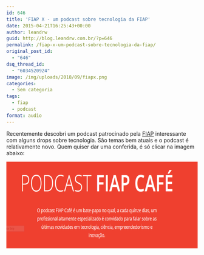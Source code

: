 ```yaml
---
id: 646
title: 'FIAP X - um podcast sobre tecnologia da FIAP'
date: 2015-04-21T16:25:43+00:00
author: leandrw
guid: http://blog.leandrw.com.br/?p=646
permalink: /fiap-x-um-podcast-sobre-tecnologia-da-fiap/
original_post_id:
  - "646"
dsq_thread_id:
  - "6034520924"
image: /img/uploads/2018/09/fiapx.png
categories:
  - Sem categoria
tags:
  - fiap
  - podcast
format: audio
---
```

Recentemente descobri um podcast patrocinado pela <a href="http://www.fiap.com.br/conheca-a-fiap/quem-somos/" target="_blank" rel="noopener">FIAP</a> interessante com alguns drops sobre tecnologia. São temas bem atuais e o podcast é relativamente novo. Quem quiser dar uma conferida, é só clicar na imagem abaixo:

<img class="alignnone size-full wp-image-1011" src="/img/uploads/2018/09/fiapx.png" alt="logo do podcast fiap café" width="700" height="228" />
